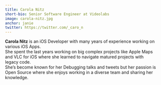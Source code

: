 ```yaml
---
title: Carola Nitz
short-bio: Senior Software Engineer at Videolabs
image: carola-nitz.jpg
anchor: janie
twitter: https://twitter.com/_caro_n
---
```


**Carola Nitz** is an iOS Developer with many years of experience working on various iOS Apps.  
She spent the last years working on big complex projects like Apple Maps and VLC for iOS where she learned to navigate matured projects with legacy code.  
She’s become known for her Debugging talks and tweets but her passion is Open Source where she enjoys working in a diverse team and sharing her knowledge.